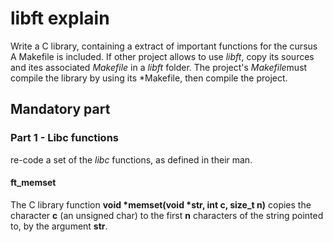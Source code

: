 # libft explain

Write a C library, containing a extract of important functions for the cursus
A Makefile is included. If other project allows to use *libft*, copy its sources and ites associated *Makefile* in a *libft* folder. The project's *Makefile*must compile the library by using its *Makefile, then compile the project.

## Mandatory part

### Part 1 - Libc functions

re-code a set of the *libc* functions, as defined in their man.

#### ft_memset

The C library function **void \*memset(void \*str, int c, size_t n)** copies the character **c** (an unsigned char) to the first **n** characters of the string pointed to, by the argument **str**.
